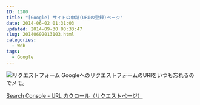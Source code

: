 ```yaml
---
ID: 1280
title: "[Google] サイトの申請(URIの登録)ページ"
date: 2014-06-02 01:31:03
updated: 2014-09-30 00:33:47
slug: 20140602013103.html
categories:
  - Web
tags:
  - Google
---
```


<img src="[cfview name='img_1']" class="img-thumbnail" alt="リクエストフォーム">
GoogleへのリクエストフォームのURIをいつも忘れるのでメモ。

<a href="https://www.google.com/webmasters/tools/submit-url?hl=ja">Search Console - URL のクロール（リクエストページ）</a>
